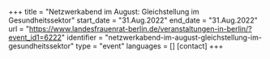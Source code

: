 +++
title = "Netzwerkabend im August: Gleichstellung im Gesundheitssektor"
start_date = "31.Aug.2022"
end_date = "31.Aug.2022"
url = "https://www.landesfrauenrat-berlin.de/veranstaltungen-in-berlin/?event_id1=6222"
identifier = "netzwerkabend-im-august-gleichstellung-im-gesundheitssektor"
type = "event"
languages = []
[contact]
+++